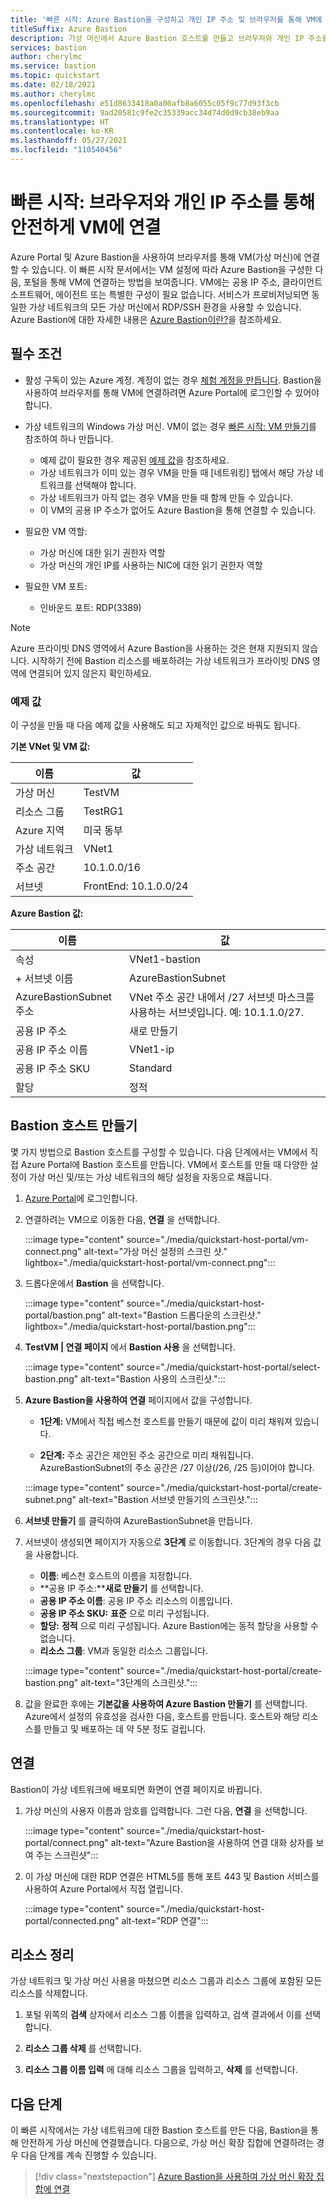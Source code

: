 ```yaml
---
title: '빠른 시작: Azure Bastion을 구성하고 개인 IP 주소 및 브라우저를 통해 VM에 연결'
titleSuffix: Azure Bastion
description: 가상 머신에서 Azure Bastion 호스트를 만들고 브라우저와 개인 IP 주소를 통해 안전하게 VM에 연결하는 방법을 알아봅니다.
services: bastion
author: cherylmc
ms.service: bastion
ms.topic: quickstart
ms.date: 02/18/2021
ms.author: cherylmc
ms.openlocfilehash: e51d8633418a0a00afb8a6055c05f9c77d93f3cb
ms.sourcegitcommit: 9ad20581c9fe2c35339acc34d74d0d9cb38eb9aa
ms.translationtype: HT
ms.contentlocale: ko-KR
ms.lasthandoff: 05/27/2021
ms.locfileid: "110540456"
---
```

# <a name="quickstart-connect-to-a-vm-securely-through-a-browser-via-private-ip-address"></a>빠른 시작: 브라우저와 개인 IP 주소를 통해 안전하게 VM에 연결

Azure Portal 및 Azure Bastion을 사용하여 브라우저를 통해 VM(가상 머신)에 연결할 수 있습니다. 이 빠른 시작 문서에서는 VM 설정에 따라 Azure Bastion을 구성한 다음, 포털을 통해 VM에 연결하는 방법을 보여줍니다. VM에는 공용 IP 주소, 클라이언트 소프트웨어, 에이전트 또는 특별한 구성이 필요 없습니다. 서비스가 프로비저닝되면 동일한 가상 네트워크의 모든 가상 머신에서 RDP/SSH 환경을 사용할 수 있습니다. Azure Bastion에 대한 자세한 내용은 [Azure Bastion이란?](bastion-overview.md)을 참조하세요.

## <a name="prerequisites"></a><a name="prereq"></a>필수 조건

* 활성 구독이 있는 Azure 계정. 계정이 없는 경우 [체험 계정을 만듭니다](https://azure.microsoft.com/free/?ref=microsoft.com&utm_source=microsoft.com&utm_medium=docs&utm_campaign=visualstudio). Bastion을 사용하여 브라우저를 통해 VM에 연결하려면 Azure Portal에 로그인할 수 있어야 합니다.

* 가상 네트워크의 Windows 가상 머신. VM이 없는 경우 [빠른 시작: VM 만들기](../virtual-machines/windows/quick-create-portal.md)를 참조하여 하나 만듭니다.

  * 예제 값이 필요한 경우 제공된 [예제 값](#values)을 참조하세요.
  * 가상 네트워크가 이미 있는 경우 VM을 만들 때 [네트워킹] 탭에서 해당 가상 네트워크를 선택해야 합니다.
  * 가상 네트워크가 아직 없는 경우 VM을 만들 때 함께 만들 수 있습니다.
  * 이 VM의 공용 IP 주소가 없어도 Azure Bastion을 통해 연결할 수 있습니다.

* 필요한 VM 역할:
  * 가상 머신에 대한 읽기 권한자 역할
  * 가상 머신의 개인 IP를 사용하는 NIC에 대한 읽기 권한자 역할
  
* 필요한 VM 포트:
  * 인바운드 포트: RDP(3389)

 >[!NOTE]
 >Azure 프라이빗 DNS 영역에서 Azure Bastion을 사용하는 것은 현재 지원되지 않습니다. 시작하기 전에 Bastion 리소스를 배포하려는 가상 네트워크가 프라이빗 DNS 영역에 연결되어 있지 않은지 확인하세요.
 >

### <a name="example-values"></a><a name="values"></a>예제 값

이 구성을 만들 때 다음 예제 값을 사용해도 되고 자체적인 값으로 바꿔도 됩니다.

**기본 VNet 및 VM 값:**

|**이름** | **값** |
| --- | --- |
| 가상 머신| TestVM |
| 리소스 그룹 | TestRG1 |
| Azure 지역 | 미국 동부 |
| 가상 네트워크 | VNet1 |
| 주소 공간 | 10.1.0.0/16 |
| 서브넷 | FrontEnd: 10.1.0.0/24 |

**Azure Bastion 값:**

|**이름** | **값** |
| --- | --- |
| 속성 | VNet1-bastion |
| + 서브넷 이름 | AzureBastionSubnet |
| AzureBastionSubnet 주소 | VNet 주소 공간 내에서 /27 서브넷 마스크를 사용하는 서브넷입니다. 예: 10.1.1.0/27.  |
| 공용 IP 주소 |  새로 만들기 |
| 공용 IP 주소 이름 | VNet1-ip  |
| 공용 IP 주소 SKU |  Standard  |
| 할당  | 정적 |

## <a name="create-a-bastion-host"></a><a name="createvmset"></a>Bastion 호스트 만들기

몇 가지 방법으로 Bastion 호스트를 구성할 수 있습니다. 다음 단계에서는 VM에서 직접 Azure Portal에 Bastion 호스트를 만듭니다. VM에서 호스트를 만들 때 다양한 설정이 가상 머신 및/또는 가상 네트워크의 해당 설정을 자동으로 채웁니다.

1. [Azure Portal](https://portal.azure.com)에 로그인합니다.
1. 연결하려는 VM으로 이동한 다음, **연결** 을 선택합니다.

   :::image type="content" source="./media/quickstart-host-portal/vm-connect.png" alt-text="가상 머신 설정의 스크린 샷." lightbox="./media/quickstart-host-portal/vm-connect.png":::
1. 드롭다운에서 **Bastion** 을 선택합니다.

   :::image type="content" source="./media/quickstart-host-portal/bastion.png" alt-text="Bastion 드롭다운의 스크린샷." lightbox="./media/quickstart-host-portal/bastion.png":::
1. **TestVM | 연결 페이지** 에서 **Bastion 사용** 을 선택합니다.

   :::image type="content" source="./media/quickstart-host-portal/select-bastion.png" alt-text="Bastion 사용의 스크린샷.":::

1. **Azure Bastion을 사용하여 연결** 페이지에서 값을 구성합니다.

   * **1단계:** VM에서 직접 베스천 호스트를 만들기 때문에 값이 미리 채워져 있습니다.

   * **2단계:** 주소 공간은 제안된 주소 공간으로 미리 채워집니다. AzureBastionSubnet의 주소 공간은 /27 이상(/26, /25 등)이어야 합니다.

   :::image type="content" source="./media/quickstart-host-portal/create-subnet.png" alt-text="Bastion 서브넷 만들기의 스크린샷.":::

1. **서브넷 만들기** 를 클릭하여 AzureBastionSubnet을 만듭니다.
1. 서브넷이 생성되면 페이지가 자동으로 **3단계** 로 이동합니다. 3단계의 경우 다음 값을 사용합니다.

   * **이름**: 베스천 호스트의 이름을 지정합니다.
   * **공용 IP 주소:****새로 만들기** 를 선택합니다.
   * **공용 IP 주소 이름**: 공용 IP 주소 리소스의 이름입니다.
   * **공용 IP 주소 SKU:** **표준** 으로 미리 구성됩니다.
   * **할당:** **정적** 으로 미리 구성됩니다. Azure Bastion에는 동적 할당을 사용할 수 없습니다.
   * **리소스 그룹**: VM과 동일한 리소스 그룹입니다.

   :::image type="content" source="./media/quickstart-host-portal/create-bastion.png" alt-text="3단계의 스크린샷.":::
1. 값을 완료한 후에는 **기본값을 사용하여 Azure Bastion 만들기** 를 선택합니다. Azure에서 설정의 유효성을 검사한 다음, 호스트를 만듭니다. 호스트와 해당 리소스를 만들고 및 배포하는 데 약 5분 정도 걸립니다.

## <a name="connect"></a><a name="connect"></a>연결

Bastion이 가상 네트워크에 배포되면 화면이 연결 페이지로 바뀝니다.

1. 가상 머신의 사용자 이름과 암호를 입력합니다. 그런 다음, **연결** 을 선택합니다.

   :::image type="content" source="./media/quickstart-host-portal/connect.png" alt-text="Azure Bastion을 사용하여 연결 대화 상자를 보여 주는 스크린샷":::
1. 이 가상 머신에 대한 RDP 연결은 HTML5를 통해 포트 443 및 Bastion 서비스를 사용하여 Azure Portal에서 직접 열립니다.

   :::image type="content" source="./media/quickstart-host-portal/connected.png" alt-text="RDP 연결":::

## <a name="clean-up-resources"></a>리소스 정리

가상 네트워크 및 가상 머신 사용을 마쳤으면 리소스 그룹과 리소스 그룹에 포함된 모든 리소스를 삭제합니다.

1. 포털 위쪽의 **검색** 상자에서 리소스 그룹 이름을 입력하고, 검색 결과에서 이를 선택합니다.

1. **리소스 그룹 삭제** 를 선택합니다.

1. **리소스 그룹 이름 입력** 에 대해 리소스 그룹을 입력하고, **삭제** 를 선택합니다.

## <a name="next-steps"></a>다음 단계

이 빠른 시작에서는 가상 네트워크에 대한 Bastion 호스트를 만든 다음, Bastion을 통해 안전하게 가상 머신에 연결했습니다. 다음으로, 가상 머신 확장 집합에 연결하려는 경우 다음 단계를 계속 진행할 수 있습니다.

> [!div class="nextstepaction"]
> [Azure Bastion을 사용하여 가상 머신 확장 집합에 연결](bastion-connect-vm-scale-set.md)
